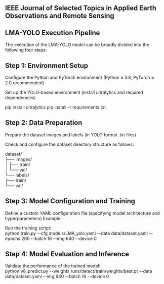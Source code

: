 ## IEEE Journal of Selected Topics in Applied Earth Observations and Remote Sensing	##

## LMA-YOLO Execution Pipeline

The execution of the LMA-YOLO model can be broadly divided into the following four steps:

## Step 1: Environment Setup

Configure the Python and PyTorch environment (Python ≥ 3.8, PyTorch ≥ 2.0 recommended)

Set up the YOLO-based environment (install ultralytics and required dependencies)

pip install ultralytics
pip install -r requirements.txt

## Step 2: Data Preparation

Prepare the dataset images and labels (in YOLO format .txt files)

Check and configure the dataset directory structure as follows:

dataset/ </br>
├── images/ </br>
│   ├── train/</br>
│   └── val/</br>
└── labels/</br>
    ├── train/</br>
    └── val/</br>
    
## Step 3: Model Configuration and Training

Define a custom YAML configuration file (specifying model architecture and hyperparameters)
Example:

Run the training script: </br>
python train.py --cfg models/LMA_yolo.yaml --data data/dataset.yaml --epochs 200 --batch 16 --img 640 --device 0

## Step 4: Model Evaluation and Inference

Validate the performance of the trained model: </br>
python v8_predict.py --weights runs/detect/train/weights/best.pt --data data/dataset.yaml --img 640 --batch 16 --device 0
